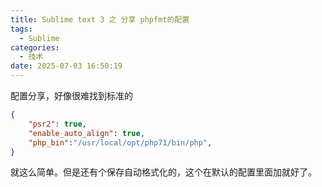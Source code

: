 ```yaml
---
title: Sublime text 3 之 分享 phpfmt的配置
tags:
  - Sublime
categories:
  - 技术
date: 2025-07-03 16:50:19
---
```


配置分享，好像很难找到标准的

```json
{
    "psr2": true,
    "enable_auto_align": true,
    "php_bin":"/usr/local/opt/php71/bin/php",
}
```

就这么简单。但是还有个保存自动格式化的，这个在默认的配置里面加就好了。
